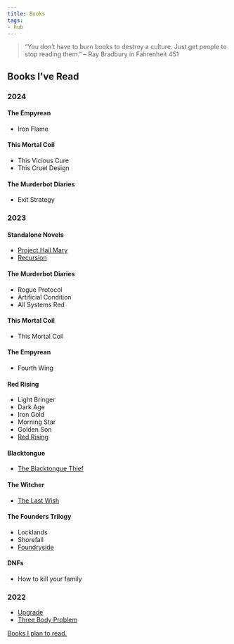 ```yaml
---
title: Books
tags:
- hub
---
```


> “You don’t have to burn books to destroy a culture. Just get people to stop reading them.” – Ray Bradbury in Fahrenheit 451

## Books I've Read

### 2024

#### The Empyrean

- Iron Flame

#### This Mortal Coil

- This Vicious Cure
- This Cruel Design

#### The Murderbot Diaries

- Exit Strategy

### 2023

#### Standalone Novels

- [Project Hail Mary](hyqv-book-project-hail-mary.md)
- [Recursion](5zru-book-recursion.md)

#### The Murderbot Diaries

- Rogue Protocol
- Artificial Condition
- All Systems Red

#### This Mortal Coil

- This Mortal Coil

#### The Empyrean

- Fourth Wing

#### Red Rising

- Light Bringer
- Dark Age
- Iron Gold
- Morning Star
- Golden Son
- [Red Rising](jhb5-book-red-rising.md)

#### Blacktongue

- [The Blacktongue Thief](92vv-book-the-blacktongue-thief.md)

#### The Witcher

- [The Last Wish](2vjy-book-the-last-wish.md)

#### The Founders Trilogy

- Locklands
- Shorefall
- [Foundryside](4x3x-book-foundryside.md)

#### DNFs

- How to kill your family

### 2022

- [Upgrade](6lcm-book-upgrade.md)
- [Three Body Problem](74u3-book-three-body-problem.md)

<!-- [Books I plan to read.](https://www.goodreads.com/review/list/161626394-daylin-morgan?shelf=to-read) -->
[Books I plan to read.](https://app.thestorygraph.com/to-read/daylinmorgan)
